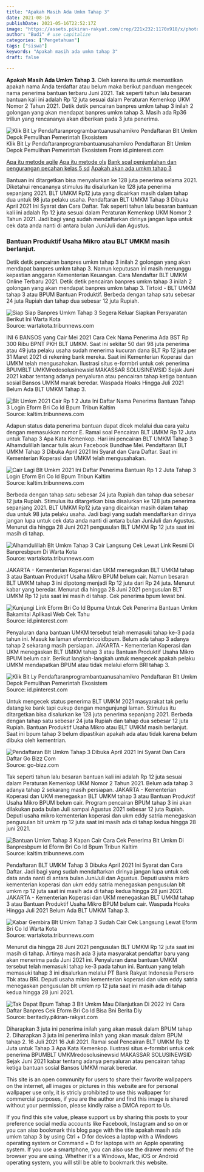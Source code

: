 ```yaml
---
title: "Apakah Masih Ada Umkm Tahap 3"
date: 2021-08-16
publishDate: 2021-05-16T22:52:17Z
image: "https://assets.pikiran-rakyat.com/crop/221x232:1170x918/x/photo/2021/06/02/1710887624.png"
author: "Budi" # use capitalize
categories: ["Pengetahuan"]
tags: ["siswa"]
keywords: "Apakah masih ada umkm tahap 3"
draft: false

---
```

<script type='text/javascript' src='//pl15944992.alternativecpmgate.com/6c/6f/d6/6c6fd630211742b4db132bd23b46b946.js'></script>
<script type='text/javascript' src='//pl15944975.alternativecpmgate.com/86/71/9a/86719ae0c65e9b2f7eb2905a08638c06.js'></script>
**Apakah Masih Ada Umkm Tahap 3**. Oleh karena itu untuk memastikan apakah nama Anda terdaftar atau belum maka berikut panduan mengecek nama penerima bantuan terbaru Juni 2021. Tak seperti tahun lalu besaran bantuan kali ini adalah Rp 12 juta sesuai dalam Peraturan Kemenkop UKM Nomor 2 Tahun 2021. Detik detik pencairan banpres umkm tahap 3 inilah 2 golongan yang akan mendapat banpres umkm tahap 3. Masih ada Rp36 triliun yang rencananya akan diberikan pada 3 juta penerima.

![Klik Bit Ly Pendaftaranprogrambantuanusahamikro Pendaftaran Blt Umkm Depok Pemulihan Pemerintah Ekosistem](https://i.pinimg.com/originals/29/8b/e5/298be503a5ec04de9b9058f515c50d8a.png "Klik Bit Ly Pendaftaranprogrambantuanusahamikro Pendaftaran Blt Umkm Depok Pemulihan Pemerintah Ekosistem")
Klik Bit Ly Pendaftaranprogrambantuanusahamikro Pendaftaran Blt Umkm Depok Pemulihan Pemerintah Ekosistem From id.pinterest.com

[Apa itu metode agile](/apa-itu-metode-agile/)
[Apa itu metode ols](/apa-itu-metode-ols/)
[Bank soal penjumlahan dan pengurangan pecahan kelas 5 sd](/bank-soal-penjumlahan-dan-pengurangan-pecahan-kelas-5-sd/)
[Apakah akan ada umkm tahap 3](/apakah-akan-ada-umkm-tahap-3/)

Bantuan ini ditargetkan bisa menyalurkan ke 128 juta penerima selama 2021. Diketahui rencananya stimulus itu disalurkan ke 128 juta penerima sepanjang 2021. BLT UMKM Rp12 juta yang dicairkan masih dalam tahap dua untuk 98 juta pelaku usaha. Pendaftaran BLT UMKM Tahap 3 Dibuka April 2021 Ini Syarat dan Cara Daftar. Tak seperti tahun lalu besaran bantuan kali ini adalah Rp 12 juta sesuai dalam Peraturan Kemenkop UKM Nomor 2 Tahun 2021. Jadi bagi yang sudah mendaftarkan dirinya jangan lupa untuk cek data anda nanti di antara bulan JuniJuli dan Agustus.

### Bantuan Produktif Usaha Mikro atau BLT UMKM masih berlanjut.

Detik detik pencairan banpres umkm tahap 3 inilah 2 golongan yang akan mendapat banpres umkm tahap 3. Namun keputusan ini masih menunggu kepastian anggaran Kementerian Keuangan. Cara Mendaftar BLT UMKM Online Terbaru 2021. Detik detik pencairan banpres umkm tahap 3 inilah 2 golongan yang akan mendapat banpres umkm tahap 3. Tirtoid - BLT UMKM tahap 3 atau BPUM Bantuan Produktif. Berbeda dengan tahap satu sebesar 24 juta Rupiah dan tahap dua sebesar 12 juta Rupiah.


![Siap Siap Banpres Umkm Tahap 3 Segera Keluar Siapkan Persyaratan Berikut Ini Warta Kota](https://cdn-2.tstatic.net/wartakota/foto/bank/images/banpres-umkm-24-juta-tahap-3-akan-diberikan-pada-bulan-maret-2021.jpg "Siap Siap Banpres Umkm Tahap 3 Segera Keluar Siapkan Persyaratan Berikut Ini Warta Kota")
Source: wartakota.tribunnews.com

INI 6 BANSOS yang Cair Mei 2021 Cara Cek Nama Penerima Ada BST Rp 300 Ribu BPNT PKH BLT UMKM. Saat ini sekitar 50 dari 98 juta penerima atau 49 juta pelaku usaha sudah menerima kucuran dana BLT Rp 12 juta per 31 Maret 2021 di rekening bank mereka. Saat ini Kementerian Koperasi dan UMKM telah mengusahakan. Ilustrasi situs e-formbri untuk cek penerima BPUMBLT UMKMredosolusinewsid MAKASSAR SOLUSINEWSID Sejak Juni 2021 kabar tentang adanya penyaluran atau pencairan tahap ketiga bantuan sosial Bansos UMKM marak beredar. Waspada Hoaks Hingga Juli 2021 Belum Ada BLT UMKM Tahap 3.

![Blt Umkm 2021 Cair Rp 1 2 Juta Ini Daftar Nama Penerima Bantuan Tahap 3 Login Eform Bri Co Id Bpum Tribun Kaltim](https://cdn-2.tstatic.net/kaltim/foto/bank/images/cara-mencairkan-blt-umkm-rp-12-juta-segera.jpg "Blt Umkm 2021 Cair Rp 1 2 Juta Ini Daftar Nama Penerima Bantuan Tahap 3 Login Eform Bri Co Id Bpum Tribun Kaltim")
Source: kaltim.tribunnews.com

Adapun status data penerima bantuan dapat dicek melalui dua cara yaitu dengan memasukkan nomor E. Ramai soal Pencairan BLT UMKM Rp 12 Juta untuk Tahap 3 Apa Kata Kemenkop. Hari ini pencairan BLT UMKM Tahap 3 Alhamdulillah lancar tulis akun Facebook Bundhae Mei. Pendaftaran BLT UMKM Tahap 3 Dibuka April 2021 Ini Syarat dan Cara Daftar. Saat ini Kementerian Koperasi dan UMKM telah mengusahakan.

![Cair Lagi Blt Umkm 2021 Ini Daftar Penerima Bantuan Rp 1 2 Juta Tahap 3 Login Eform Bri Co Id Bpum Tribun Kaltim](https://cdn-2.tstatic.net/kaltim/foto/bank/images/cek-pencairan-bpum-daftar-penerima-blt-umkm-login-via-eformbricoidbpum-atau-banpresbpumid.jpg "Cair Lagi Blt Umkm 2021 Ini Daftar Penerima Bantuan Rp 1 2 Juta Tahap 3 Login Eform Bri Co Id Bpum Tribun Kaltim")
Source: kaltim.tribunnews.com

Berbeda dengan tahap satu sebesar 24 juta Rupiah dan tahap dua sebesar 12 juta Rupiah. Stimulus itu ditargetkan bisa disalurkan ke 128 juta penerima sepanjang 2021. BLT UMKM Rp12 juta yang dicairkan masih dalam tahap dua untuk 98 juta pelaku usaha. Jadi bagi yang sudah mendaftarkan dirinya jangan lupa untuk cek data anda nanti di antara bulan JuniJuli dan Agustus. Menurut dia hingga 28 Juni 2021 pengusulan BLT UMKM Rp 12 juta saat ini masih di tahap.

![Alhamdulillah Blt Umkm Tahap 3 Cair Langsung Cek Lewat Link Resmi Di Banpresbpum Di Warta Kota](https://cdn-2.tstatic.net/wartakota/foto/bank/images/blt-umkm-tahap-3-sudah-cair22.jpg "Alhamdulillah Blt Umkm Tahap 3 Cair Langsung Cek Lewat Link Resmi Di Banpresbpum Di Warta Kota")
Source: wartakota.tribunnews.com

JAKARTA - Kementerian Koperasi dan UKM menegaskan BLT UMKM tahap 3 atau Bantuan Produktif Usaha Mikro BPUM belum cair. Namun besaran BLT UMKM tahap 3 ini dipotong menjadi Rp 12 juta dari Rp 24 juta. Menurut kabar yang beredar. Menurut dia hingga 28 Juni 2021 pengusulan BLT UMKM Rp 12 juta saat ini masih di tahap. Cek penerima bpum lewat bni.

![Kunjungi Link Eform Bri Co Id Bpuma Untuk Cek Penerima Bantuan Umkm Bakamitai Aplikasi Web Cek Tahu](https://i.pinimg.com/originals/0a/33/c2/0a33c2455a9ca31fb5c2d95fee7b427d.png "Kunjungi Link Eform Bri Co Id Bpuma Untuk Cek Penerima Bantuan Umkm Bakamitai Aplikasi Web Cek Tahu")
Source: id.pinterest.com

Penyaluran dana bantuan UMKM tersebut telah memasuki tahap ke-3 pada tahun ini. Masuk ke laman eformbricoidbpum. Belum ada tahap 3 adanya tahap 2 sekarang masih persiapan. JAKARTA - Kementerian Koperasi dan UKM menegaskan BLT UMKM tahap 3 atau Bantuan Produktif Usaha Mikro BPUM belum cair. Berikut langkah-langkah untuk mengecek apakah pelaku UMKM mendapatkan BPUM atau tidak melalui eform BRI tahap 3.

![Klik Bit Ly Pendaftaranprogrambantuanusahamikro Pendaftaran Blt Umkm Depok Pemulihan Pemerintah Ekosistem](https://i.pinimg.com/originals/29/8b/e5/298be503a5ec04de9b9058f515c50d8a.png "Klik Bit Ly Pendaftaranprogrambantuanusahamikro Pendaftaran Blt Umkm Depok Pemulihan Pemerintah Ekosistem")
Source: id.pinterest.com

Untuk mengecek status penerima BLT UMKM 2021 masyarakat tak perlu datang ke bank tapi cukup dengan mengunjungi laman. Stimulus itu ditargetkan bisa disalurkan ke 128 juta penerima sepanjang 2021. Berbeda dengan tahap satu sebesar 24 juta Rupiah dan tahap dua sebesar 12 juta Rupiah. Bantuan Produktif Usaha Mikro atau BLT UMKM masih berlanjut. Saat ini bpum tahap 3 belum dipastikan apakah ada atau tidak karena belum dibuka oleh kementrian.

![Pendaftaran Blt Umkm Tahap 3 Dibuka April 2021 Ini Syarat Dan Cara Daftar Go Bizz Com](https://1.bp.blogspot.com/-FdlAXtcGKsk/X-mDdsXY44I/AAAAAAAABlM/Q4Ac4c_sP_cInA0KiA_5xdtPfrptD6zpACLcBGAsYHQ/s472/Pendaftaran%2BBLT%2BUMKM%2BTahap%2B3.png "Pendaftaran Blt Umkm Tahap 3 Dibuka April 2021 Ini Syarat Dan Cara Daftar Go Bizz Com")
Source: go-bizz.com

Tak seperti tahun lalu besaran bantuan kali ini adalah Rp 12 juta sesuai dalam Peraturan Kemenkop UKM Nomor 2 Tahun 2021. Belum ada tahap 3 adanya tahap 2 sekarang masih persiapan. JAKARTA - Kementerian Koperasi dan UKM menegaskan BLT UMKM tahap 3 atau Bantuan Produktif Usaha Mikro BPUM belum cair. Program pencairan BPUM tahap 3 ini akan dilakukan pada bulan Juli sampai Agustus 2021 sebesar 12 juta Rupiah. Deputi usaha mikro kementerian koperasi dan ukm eddy satria menegaskan pengusulan blt umkm rp 12 juta saat ini masih ada di tahap kedua hingga 28 juni 2021.

![Bantuan Umkm Tahap 3 Kapan Cair Cara Cek Penerima Blt Umkm Di Banpresbpum Id Eform Bri Co Id Bpum Tribun Kaltim](https://cdn-2.tstatic.net/kaltim/foto/bank/images/inilah-cara-terbaru-untuk-cek-penerima-blt-umkm-rp-12.jpg "Bantuan Umkm Tahap 3 Kapan Cair Cara Cek Penerima Blt Umkm Di Banpresbpum Id Eform Bri Co Id Bpum Tribun Kaltim")
Source: kaltim.tribunnews.com

Pendaftaran BLT UMKM Tahap 3 Dibuka April 2021 Ini Syarat dan Cara Daftar. Jadi bagi yang sudah mendaftarkan dirinya jangan lupa untuk cek data anda nanti di antara bulan JuniJuli dan Agustus. Deputi usaha mikro kementerian koperasi dan ukm eddy satria menegaskan pengusulan blt umkm rp 12 juta saat ini masih ada di tahap kedua hingga 28 juni 2021. JAKARTA - Kementerian Koperasi dan UKM menegaskan BLT UMKM tahap 3 atau Bantuan Produktif Usaha Mikro BPUM belum cair. Waspada Hoaks Hingga Juli 2021 Belum Ada BLT UMKM Tahap 3.

![Kabar Gembira Blt Umkm Tahap 3 Sudah Cair Cek Langsung Lewat Eform Bri Co Id Warta Kota](https://cdn-2.tstatic.net/wartakota/foto/bank/images/cek-penerima-blt-umkm-tahap-3-yang-sudah-cair-lewat-eformbri.jpg "Kabar Gembira Blt Umkm Tahap 3 Sudah Cair Cek Langsung Lewat Eform Bri Co Id Warta Kota")
Source: wartakota.tribunnews.com

Menurut dia hingga 28 Juni 2021 pengusulan BLT UMKM Rp 12 juta saat ini masih di tahap. Artinya masih ada 3 juta masyarakat pendaftar baru yang akan menerima pada Juni 2021 ini. Penyaluran dana bantuan UMKM tersebut telah memasuki tahap ke-3 pada tahun ini. Bantuan yang telah memasuki tahap 3 ini disalurkan melalui PT Bank Rakyat Indonesia Persero Tbk atau BRI. Deputi usaha mikro kementerian koperasi dan ukm eddy satria menegaskan pengusulan blt umkm rp 12 juta saat ini masih ada di tahap kedua hingga 28 juni 2021.

![Tak Dapat Bpum Tahap 3 Blt Umkm Mau Dilanjutkan Di 2022 Ini Cara Daftar Banpres Cek Eform Bri Co Id Bisa Bni Berita Diy](https://assets.pikiran-rakyat.com/crop/221x232:1170x918/x/photo/2021/06/02/1710887624.png "Tak Dapat Bpum Tahap 3 Blt Umkm Mau Dilanjutkan Di 2022 Ini Cara Daftar Banpres Cek Eform Bri Co Id Bisa Bni Berita Diy")
Source: beritadiy.pikiran-rakyat.com

Diharapkan 3 juta ini penerima inilah yang akan masuk dalam BPUM tahap 2. Diharapkan 3 juta ini penerima inilah yang akan masuk dalam BPUM tahap 2. 16 Juli 2021 16 Juli 2021. Ramai soal Pencairan BLT UMKM Rp 12 Juta untuk Tahap 3 Apa Kata Kemenkop. Ilustrasi situs e-formbri untuk cek penerima BPUMBLT UMKMredosolusinewsid MAKASSAR SOLUSINEWSID Sejak Juni 2021 kabar tentang adanya penyaluran atau pencairan tahap ketiga bantuan sosial Bansos UMKM marak beredar.

This site is an open community for users to share their favorite wallpapers on the internet, all images or pictures in this website are for personal wallpaper use only, it is stricly prohibited to use this wallpaper for commercial purposes, if you are the author and find this image is shared without your permission, please kindly raise a DMCA report to Us.

If you find this site value, please support us by sharing this posts to your preference social media accounts like Facebook, Instagram and so on or you can also bookmark this blog page with the title apakah masih ada umkm tahap 3 by using Ctrl + D for devices a laptop with a Windows operating system or Command + D for laptops with an Apple operating system. If you use a smartphone, you can also use the drawer menu of the browser you are using. Whether it's a Windows, Mac, iOS or Android operating system, you will still be able to bookmark this website.
